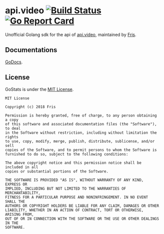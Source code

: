 # api.video [![Build Status](https://travis-ci.com/OGFris/api.video.svg?branch=master)](https://travis-ci.com/OGFris/api.video) [![Go Report Card](https://goreportcard.com/badge/github.com/OGFris/api.video)](https://goreportcard.com/report/github.com/OGFris/api.video)
 Unofficial Golang sdk for the api of [api.video](https://api.video), maintained by [Fris](https://twitter.com/FrisXYZ).

## Documentations
 [GoDocs](https://godoc.org/github.com/OGFris/api.video).

## License
 GoStats is under the [MIT License](https://github.com/OGFris/api.video/blob/master/LICENSE).

    MIT License

    Copyright (c) 2018 Fris

    Permission is hereby granted, free of charge, to any person obtaining a copy
    of this software and associated documentation files (the "Software"), to deal
    in the Software without restriction, including without limitation the rights
    to use, copy, modify, merge, publish, distribute, sublicense, and/or sell
    copies of the Software, and to permit persons to whom the Software is
    furnished to do so, subject to the following conditions:
 
    The above copyright notice and this permission notice shall be included in all
    copies or substantial portions of the Software.
    
    THE SOFTWARE IS PROVIDED "AS IS", WITHOUT WARRANTY OF ANY KIND, EXPRESS OR
    IMPLIED, INCLUDING BUT NOT LIMITED TO THE WARRANTIES OF MERCHANTABILITY,
    FITNESS FOR A PARTICULAR PURPOSE AND NONINFRINGEMENT. IN NO EVENT SHALL THE
    AUTHORS OR COPYRIGHT HOLDERS BE LIABLE FOR ANY CLAIM, DAMAGES OR OTHER
    LIABILITY, WHETHER IN AN ACTION OF CONTRACT, TORT OR OTHERWISE, ARISING FROM,
    OUT OF OR IN CONNECTION WITH THE SOFTWARE OR THE USE OR OTHER DEALINGS IN THE
    SOFTWARE.
